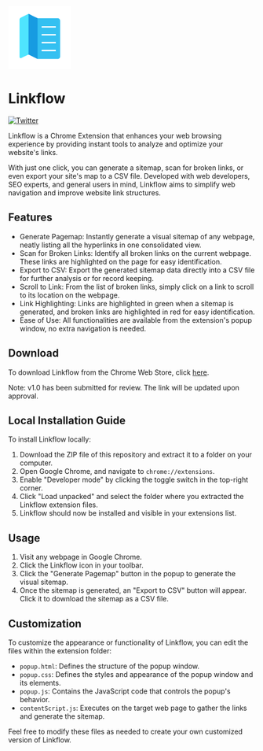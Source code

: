 <img src="icon128.png" alt="Linkflow Icon">

# Linkflow

<p align="left"><a href="https://twitter.com/willgibs"><img src="https://img.shields.io/twitter/url/https/twitter.com/willgibs.svg?style=social&label=Follow%20%40willgibs" alt="Twitter"></a></p>

Linkflow is a Chrome Extension that enhances your web browsing experience by providing instant tools to analyze and optimize your website's links.

With just one click, you can generate a sitemap, scan for broken links, or even export your site's map to a CSV file. Developed with web developers, SEO experts, and general users in mind, Linkflow aims to simplify web navigation and improve website link structures.

## Features

- Generate Pagemap: Instantly generate a visual sitemap of any webpage, neatly listing all the hyperlinks in one consolidated view.
- Scan for Broken Links: Identify all broken links on the current webpage. These links are highlighted on the page for easy identification.
- Export to CSV: Export the generated sitemap data directly into a CSV file for further analysis or for record keeping.
- Scroll to Link: From the list of broken links, simply click on a link to scroll to its location on the webpage.
- Link Highlighting: Links are highlighted in green when a sitemap is generated, and broken links are highlighted in red for easy identification.
- Ease of Use: All functionalities are available from the extension's popup window, no extra navigation is needed.

## Download

To download Linkflow from the Chrome Web Store, click [here](https://chrome.google.com/webstore/).

Note: v1.0 has been submitted for review. The link will be updated upon approval.

## Local Installation Guide

To install Linkflow locally:

1. Download the ZIP file of this repository and extract it to a folder on your computer.
2. Open Google Chrome, and navigate to `chrome://extensions`.
3. Enable "Developer mode" by clicking the toggle switch in the top-right corner.
4. Click "Load unpacked" and select the folder where you extracted the Linkflow extension files.
5. Linkflow should now be installed and visible in your extensions list.

## Usage

1. Visit any webpage in Google Chrome.
2. Click the Linkflow icon in your toolbar.
3. Click the "Generate Pagemap" button in the popup to generate the visual sitemap.
4. Once the sitemap is generated, an "Export to CSV" button will appear. Click it to download the sitemap as a CSV file.

## Customization

To customize the appearance or functionality of Linkflow, you can edit the files within the extension folder:

- `popup.html`: Defines the structure of the popup window.
- `popup.css`: Defines the styles and appearance of the popup window and its elements.
- `popup.js`: Contains the JavaScript code that controls the popup's behavior.
- `contentScript.js`: Executes on the target web page to gather the links and generate the sitemap.

Feel free to modify these files as needed to create your own customized version of Linkflow.
